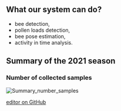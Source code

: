 ## What our system can do?

- bee detection,
- pollen loads detection,
- bee pose estimation,
- activity in time analysis.

## Summary of the 2021 season

### Number of collected samples

![Summary_number_samples](/gh-pages/assets/summary_no_collected_samples.png)


[editor on GitHub](https://github.com/PabloMaj/Computer-vision-system-for-apiary/edit/gh-pages/index.md)
